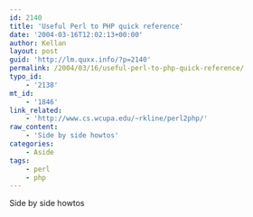 ```yaml
---
id: 2140
title: 'Useful Perl to PHP quick reference'
date: '2004-03-16T12:02:13+00:00'
author: Kellan
layout: post
guid: 'http://lm.quxx.info/?p=2140'
permalink: /2004/03/16/useful-perl-to-php-quick-reference/
typo_id:
    - '2138'
mt_id:
    - '1846'
link_related:
    - 'http://www.cs.wcupa.edu/~rkline/perl2php/'
raw_content:
    - 'Side by side howtos'
categories:
    - Aside
tags:
    - perl
    - php
---
```


Side by side howtos